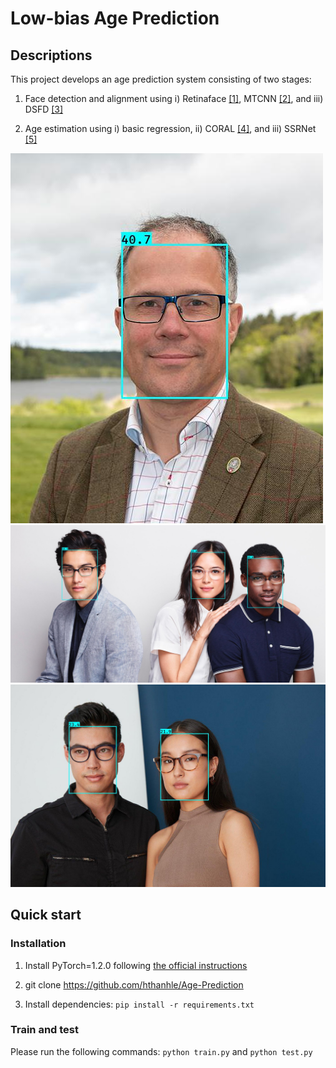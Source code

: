 # Low-bias Age Prediction
## Descriptions
This project develops an age prediction system consisting of two stages: 

1. Face detection and alignment using i) Retinaface [[1]](https://openaccess.thecvf.com/content_CVPR_2020/html/Deng_RetinaFace_Single-Shot_Multi-Level_Face_Localisation_in_the_Wild_CVPR_2020_paper.html), MTCNN [[2]](https://ieeexplore.ieee.org/document/7553523), and iii) DSFD [[3]](https://ieeexplore.ieee.org/document/8954268)

2. Age estimation using i) basic regression, ii) CORAL [[4]](https://www.sciencedirect.com/science/article/pii/S016786552030413X), and iii) SSRNet [[5]](https://www.ijcai.org/proceedings/2018/150)

![alt_text](/output/test1_out.jpg)
![alt_text](/output/test2_out.jpg)
![alt_text](/output/test3_out.jpg)

## Quick start
### Installation
1. Install PyTorch=1.2.0 following [the official instructions](https://pytorch.org/)

2. git clone https://github.com/hthanhle/Age-Prediction

3. Install dependencies: `pip install -r requirements.txt`

### Train and test

Please run the following commands: `python train.py` and `python test.py`

